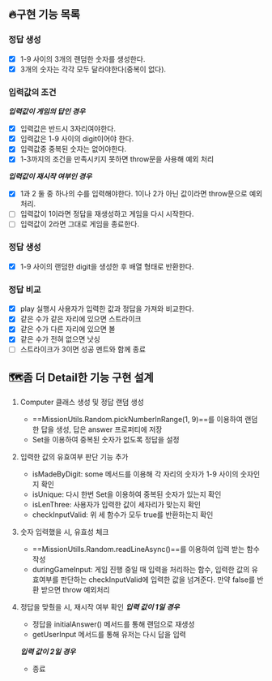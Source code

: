 ## 🔥구현 기능 목록

### 정답 생성
- [x] 1-9 사이의 3개의 랜덤한 숫자를 생성한다.
- [x] 3개의 숫자는 각각 모두 달라야한다(중복이 없다).

### 입력값의 조건
__*입력값이 게임의 답인 경우*__
- [x] 입력값은 반드시 3자리여야한다.
- [x] 입력값은 1-9 사이의 digit이어야 한다.
- [x] 입력값중 중복된 숫자는 없어야한다.
- [x] 1-3까지의 조건을 만족시키지 못하면 throw문을 사용해 예외 처리

__*입력값이 재시작 여부인 경우*__
- [x] 1과 2 둘 중 하나의 수를 입력해야한다. 1이나 2가 아닌 값이라면 throw문으로 예외처리.
- [ ] 입력값이 1이라면 정답을 재생성하고 게임을 다시 시작한다.
- [ ] 입력값이 2라면 그대로 게임을 종료한다. 

### 정답 생성
- [x] 1-9 사이의 랜덤한 digit을 생성한 후 배열 형태로 반환한다.

### 정답 비교
- [x] play 실행시 사용자가 입력한 값과 정답을 가져와 비교한다.
- [x] 같은 수가 같은 자리에 있으면 스트라이크
- [x] 같은 수가 다른 자리에 있으면 볼
- [x] 같은 수가 전혀 없으면 낫싱
- [ ] 스트라이크가 3이면 성공 멘트와 함께 종료

## 🗺️좀 더 Detail한 기능 구현 설계 

1. Computer 클래스 생성 및 정답 랜덤 생성
    - ==MissionUtils.Random.pickNumberInRange(1, 9)==를 이용하여 랜덤한 답을 생성, 답은 answer 프로퍼티에 저장
    - Set을 이용하여 중복된 숫자가 없도록 정답을 설정

2. 입력한 값의 유효여부 판단 기능 추가
    - isMadeByDigit: some 메서드를 이용해 각 자리의 숫자가 1-9 사이의 숫자인지 확인
    - isUnique: 다시 한번 Set을 이용하여 중복된 숫자가 있는지 확인
    - isLenThree: 사용자가 입력한 값이 세자리가 맞는지 확인
    - checkInputValid: 위 세 함수가 모두 true를 반환하는지 확인

3. 숫자 입력했을 시, 유효성 체크
    - ==MissionUtills.Random.readLineAsync()==를 이용하여 입력 받는 함수 작성
    - duringGameInput: 게임 진행 중일 때 입력을 처리하는 함수, 입력한 값의 유효여부를 판단하는 checkInputValid에 입력한 값을 넘겨준다. 만약 false를 반환 받으면 throw 예외처리

4. 정답을 맞췄을 시, 재시작 여부 확인
    __*입력 값이 1일 경우*__
    - 정답을 initialAnswer() 메서드를 통해 랜덤으로 재생성
    - getUserInput 메서드를 통해 유저는 다시 답을 입력

    __*입력 값이 2일 경우*__
    - 종료